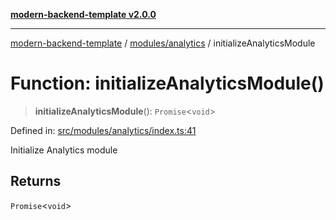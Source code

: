 [**modern-backend-template v2.0.0**](../../../README.md)

***

[modern-backend-template](../../../modules.md) / [modules/analytics](../README.md) / initializeAnalyticsModule

# Function: initializeAnalyticsModule()

> **initializeAnalyticsModule**(): `Promise`\<`void`\>

Defined in: [src/modules/analytics/index.ts:41](https://github.com/maemreyo/saas-4cus-nodejs/blob/1a77de11cd6eaefe66c31c7f5de281673fc25ce5/src/modules/analytics/index.ts#L41)

Initialize Analytics module

## Returns

`Promise`\<`void`\>
